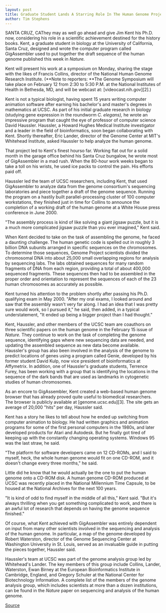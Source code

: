 ```yaml
---
layout: post
title: Graduate Student Lands A Starring Role In The Human Genome Project
author: Tim Stephens
---
```


SANTA CRUZ, CAThey may as well go ahead and give Jim Kent his Ph.D. now, considering his role in a scientific achievement destined for the history books. Kent, a graduate student in biology at the University of California, Santa Cruz, designed and wrote the computer program called GigAssembler used to put together the draft sequence of the human genome published this week in _Nature._

Kent will present his work at a symposium on Monday, sharing the stage with the likes of Francis Collins, director of the National Human Genome Research Institute. (**Note to reporters: **The Genome Symposium will take place on February 12 from 2:30 to 5:30 P.M. at the National Institutes of Health in Bethesda, MD, and will be webcast at: [videocast.nih.gov][2].)

Kent is not a typical biologist, having spent 15 years writing computer animation software after earning his bachelor's and master's degrees in mathematics at UCSC. As part of his initial graduate research in biology (studying gene expression in the roundworm _C. elegans),_ he wrote an impressive program that caught the eye of professor of computer science David Haussler. Haussler, a Howard Hughes Medical Institute investigator and a leader in the field of bioinformatics, soon began collaborating with Kent. Shortly thereafter, Eric Lander, director of the Genome Center at MIT's Whitehead Institute, asked Haussler to help analyze the human genome.

That project led to Kent's finest hourso far. Working flat out for a solid month in the garage office behind his Santa Cruz bungalow, he wrote most of GigAssembler in a mad rush. When the 80-hour work weeks began to take a toll on his wrists, he used ice packs to control the pain. His efforts paid off.

Haussler led the team of UCSC researchers, including Kent, that used GigAssembler to analyze data from the genome consortium's sequencing laboratories and piece together a draft of the genome sequence. Running the program on a hastily built parallel-processing cluster of 100 computer workstations, they finished just in time for Collins to announce the completion of a working draft of the human genome at a White House press conference in June 2000.

"The assembly process is kind of like solving a giant jigsaw puzzle, but it is a much more complicated jigsaw puzzle than you ever imagined," Kent said.

When Kent decided to take on the task of assembling the genome, he faced a daunting challenge. The human genetic code is spelled out in roughly 3 billion DNA subunits arranged in specific sequences on the chromosomes. To determine those sequences, Genome Project scientists divided the chromosomal DNA into about 25,000 small overlapping regions for analysis by sequencing labs. The labs obtained sequences for many random fragments of DNA from each region, providing a total of about 400,000 sequenced fragments. These sequences then had to be assembled in the proper order and orientation to represent the sequences of each of the 23 human chromosomes as accurately as possible.

Kent turned his attention to the problem shortly after passing his Ph.D. qualifying exam in May 2000. "After my oral exams, I looked around and saw that the assembly wasn't very far along. I had an idea that I was pretty sure would work, so I pursued it," he said, then added, in a typical understatement, "It ended up being a bigger project than I had thought."

Kent, Haussler, and other members of the UCSC team are coauthors on three scientific papers on the human genome in the February 15 issue of _Nature._ They continue to work on the task of completing the genome sequence, identifying gaps where new sequencing data are needed, and updating the assembled sequence as new data become available. Haussler's group has also been involved in the analysis of the genome to predict locations of genes using a program called Genie, developed by his former student David Kulp, now vice president of bioinformatics at Affymetrix. In addition, one of Haussler's graduate students, Terrence Furey, has been working with a group that is identifying the locations in the sequence of the dark bands that are used as landmarks in cytogenetic studies of human chromosomes.

As an encore to GigAssembler, Kent created a web-based human genome browser that has already proved quite useful to biomedical researchers. The browser is publicly available at [genome.ucsc.edu][3]. The site gets an average of 20,000 "hits" per day, Haussler said.

Kent has a story he likes to tell about how he ended up switching from computer animation to biology. He had written graphics and animation programs for some of the first personal computers in the 1980s, and later developed products for Atari and Autodesk. But he finally got tired of keeping up with the constantly changing operating systems. Windows 95 was the last straw, he said.

"The platform for software developers came on 12 CD-ROMs, and I said to myself, heck, the whole human genome would fit on one CD-ROM, and it doesn't change every three months," he said.

Little did he know that he would actually be the one to put the human genome onto a CD-ROM disk. A human genome CD-ROM produced at UCSC was recently placed in the National Millennium Time Capsule, to be housed at the National Archives for the next 100 years.

"It is kind of odd to find myself in the middle of all this," Kent said. "But it's always thrilling when you get something complicated to work, and there is an awful lot of research that depends on having the genome sequence finished."

Of course, what Kent achieved with GigAssembler was entirely dependent on input from many other scientists involved in the sequencing and analysis of the human genome. In particular, a map of the genome developed by Robert Waterston, director of the Genome Sequencing Center at Washington University in St. Louis, served as an invaluable guide in putting the pieces together, Haussler said.

Haussler's team at UCSC was part of the genome analysis group led by Whitehead's Lander. The key members of this group include Collins, Lander, Waterston, Ewan Birney at the European Bioinformatics Institute in Cambridge, England, and Gregory Schuler at the National Center for Biotechnology Information. A complete list of the members of the genome analysis group, which includes scientists at more than a dozen institutions, can be found in the _Nature_ paper on sequencing and analysis of the human genome.

[Source](http://www1.ucsc.edu/news_events/press_releases/archive/00-01/02-01/genome.html "Permalink to Grad student's role in genome project")

